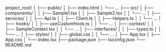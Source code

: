  
project_root/
│
├── public/
│   ├── index.html
│   └── ...
├── src/
│   ├── components/
│   │   ├── Sample1.tsx
│   │   ├── Sample2.tsx
│   │   └── ...
│   ├── services/
│   │   ├── Api.ts
│   │   ├── Client.ts
│   │   ├── Helpers.ts
│   │   └── ...
│   ├── hooks/
│   │   ├── useCustomHook.ts
│   │   └── ...
│   ├── context/
│   │   ├── SampleContext.tsx
│   │   └── ...
│   ├── interfaces/
│   │   ├── types.ts
│   │   └── ...
│   ├── styles/
│   │   ├── global.css
│   │   └── ...
│   ├── App.tsx
│   ├── App.css
│   └── index.tsx
├── package.json
├── tsconfig.json
└── README.md